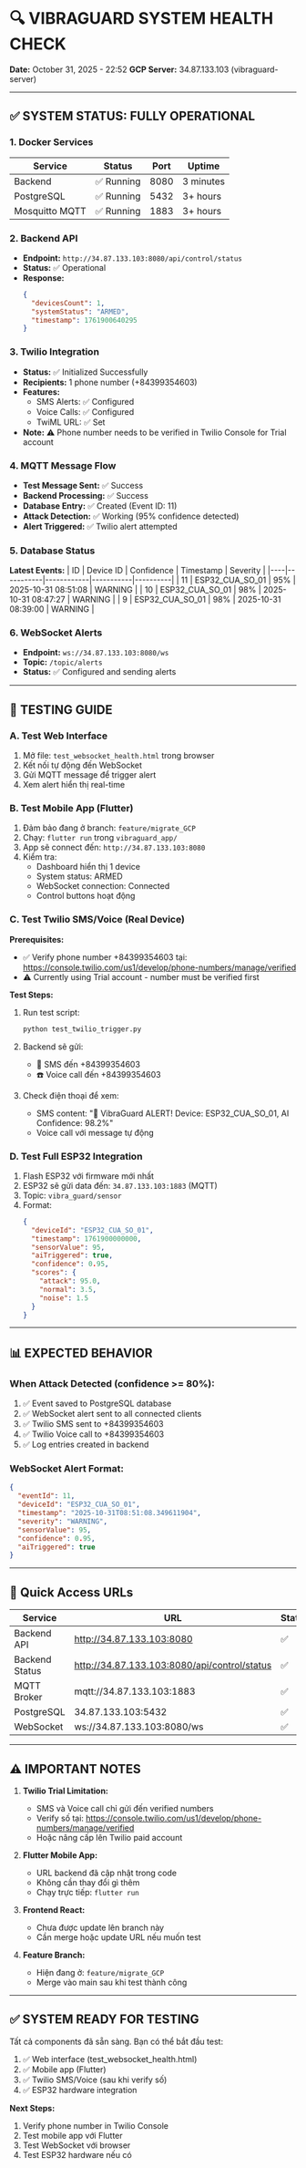 # 🔍 VIBRAGUARD SYSTEM HEALTH CHECK

**Date:** October 31, 2025 - 22:52
**GCP Server:** 34.87.133.103 (vibraguard-server)

---

## ✅ SYSTEM STATUS: FULLY OPERATIONAL

### 1. Docker Services

| Service        | Status     | Port | Uptime    |
| -------------- | ---------- | ---- | --------- |
| Backend        | ✅ Running | 8080 | 3 minutes |
| PostgreSQL     | ✅ Running | 5432 | 3+ hours  |
| Mosquitto MQTT | ✅ Running | 1883 | 3+ hours  |

### 2. Backend API

- **Endpoint:** `http://34.87.133.103:8080/api/control/status`
- **Status:** ✅ Operational
- **Response:**
  ```json
  {
    "devicesCount": 1,
    "systemStatus": "ARMED",
    "timestamp": 1761900640295
  }
  ```

### 3. Twilio Integration

- **Status:** ✅ Initialized Successfully
- **Recipients:** 1 phone number (+84399354603)
- **Features:**
  - SMS Alerts: ✅ Configured
  - Voice Calls: ✅ Configured
  - TwiML URL: ✅ Set
- **Note:** ⚠️ Phone number needs to be verified in Twilio Console for Trial account

### 4. MQTT Message Flow

- **Test Message Sent:** ✅ Success
- **Backend Processing:** ✅ Success
- **Database Entry:** ✅ Created (Event ID: 11)
- **Attack Detection:** ✅ Working (95% confidence detected)
- **Alert Triggered:** ✅ Twilio alert attempted

### 5. Database Status

**Latest Events:**
| ID | Device ID | Confidence | Timestamp | Severity |
|----|-----------|------------|-----------|----------|
| 11 | ESP32_CUA_SO_01 | 95% | 2025-10-31 08:51:08 | WARNING |
| 10 | ESP32_CUA_SO_01 | 98% | 2025-10-31 08:47:27 | WARNING |
| 9 | ESP32_CUA_SO_01 | 98% | 2025-10-31 08:39:00 | WARNING |

### 6. WebSocket Alerts

- **Endpoint:** `ws://34.87.133.103:8080/ws`
- **Topic:** `/topic/alerts`
- **Status:** ✅ Configured and sending alerts

---

## 🧪 TESTING GUIDE

### A. Test Web Interface

1. Mở file: `test_websocket_health.html` trong browser
2. Kết nối tự động đến WebSocket
3. Gửi MQTT message để trigger alert
4. Xem alert hiển thị real-time

### B. Test Mobile App (Flutter)

1. Đảm bảo đang ở branch: `feature/migrate_GCP`
2. Chạy: `flutter run` trong `vibraguard_app/`
3. App sẽ connect đến: `http://34.87.133.103:8080`
4. Kiểm tra:
   - Dashboard hiển thị 1 device
   - System status: ARMED
   - WebSocket connection: Connected
   - Control buttons hoạt động

### C. Test Twilio SMS/Voice (Real Device)

**Prerequisites:**

- ✅ Verify phone number +84399354603 tại: https://console.twilio.com/us1/develop/phone-numbers/manage/verified
- ⚠️ Currently using Trial account - number must be verified first

**Test Steps:**

1. Run test script:
   ```bash
   python test_twilio_trigger.py
   ```
2. Backend sẽ gửi:

   - 📱 SMS đến +84399354603
   - ☎️ Voice call đến +84399354603

3. Check điện thoại để xem:
   - SMS content: "🚨 VibraGuard ALERT! Device: ESP32_CUA_SO_01, AI Confidence: 98.2%"
   - Voice call với message tự động

### D. Test Full ESP32 Integration

1. Flash ESP32 với firmware mới nhất
2. ESP32 sẽ gửi data đến: `34.87.133.103:1883` (MQTT)
3. Topic: `vibra_guard/sensor`
4. Format:
   ```json
   {
     "deviceId": "ESP32_CUA_SO_01",
     "timestamp": 1761900000000,
     "sensorValue": 95,
     "aiTriggered": true,
     "confidence": 0.95,
     "scores": {
       "attack": 95.0,
       "normal": 3.5,
       "noise": 1.5
     }
   }
   ```

---

## 📊 EXPECTED BEHAVIOR

### When Attack Detected (confidence >= 80%):

1. ✅ Event saved to PostgreSQL database
2. ✅ WebSocket alert sent to all connected clients
3. ✅ Twilio SMS sent to +84399354603
4. ✅ Twilio Voice call to +84399354603
5. ✅ Log entries created in backend

### WebSocket Alert Format:

```json
{
  "eventId": 11,
  "deviceId": "ESP32_CUA_SO_01",
  "timestamp": "2025-10-31T08:51:08.349611904",
  "severity": "WARNING",
  "sensorValue": 95,
  "confidence": 0.95,
  "aiTriggered": true
}
```

---

## 🔗 Quick Access URLs

| Service        | URL                                          | Status |
| -------------- | -------------------------------------------- | ------ |
| Backend API    | http://34.87.133.103:8080                    | ✅     |
| Backend Status | http://34.87.133.103:8080/api/control/status | ✅     |
| MQTT Broker    | mqtt://34.87.133.103:1883                    | ✅     |
| PostgreSQL     | 34.87.133.103:5432                           | ✅     |
| WebSocket      | ws://34.87.133.103:8080/ws                   | ✅     |

---

## ⚠️ IMPORTANT NOTES

1. **Twilio Trial Limitation:**

   - SMS và Voice call chỉ gửi đến verified numbers
   - Verify số tại: https://console.twilio.com/us1/develop/phone-numbers/manage/verified
   - Hoặc nâng cấp lên Twilio paid account

2. **Flutter Mobile App:**

   - URL backend đã cập nhật trong code
   - Không cần thay đổi gì thêm
   - Chạy trực tiếp: `flutter run`

3. **Frontend React:**

   - Chưa được update lên branch này
   - Cần merge hoặc update URL nếu muốn test

4. **Feature Branch:**
   - Hiện đang ở: `feature/migrate_GCP`
   - Merge vào main sau khi test thành công

---

## ✅ SYSTEM READY FOR TESTING

Tất cả components đã sẵn sàng. Bạn có thể bắt đầu test:

1. ✅ Web interface (test_websocket_health.html)
2. ✅ Mobile app (Flutter)
3. ✅ Twilio SMS/Voice (sau khi verify số)
4. ✅ ESP32 hardware integration

**Next Steps:**

1. Verify phone number in Twilio Console
2. Test mobile app với Flutter
3. Test WebSocket với browser
4. Test ESP32 hardware nếu có
